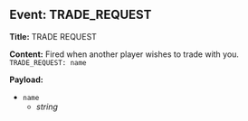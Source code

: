 ## Event: TRADE_REQUEST

**Title:** TRADE REQUEST

**Content:**
Fired when another player wishes to trade with you.
`TRADE_REQUEST: name`

**Payload:**
- `name`
  - *string*